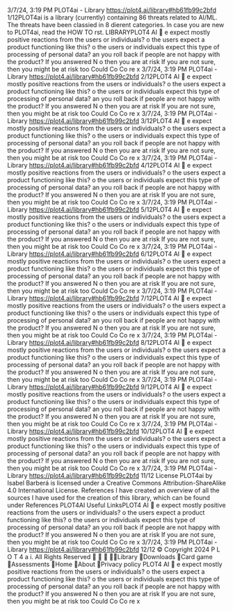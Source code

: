 3/7/24, 3:19 PM PLOT4ai - Library
https://plot4.ai/library#hb61fb99c2bfd 1/12PLOT4ai is a library (currently) containing 86 threats related to
AI/ML. The threats have been classi ed in 8 di erent categories.
In case you are new to PLOT4ai, read the HOW TO  rst.
LIBRARYPLOT4
AI 
e expect mostly positive reactions from the users
or individuals?
o the users expect a product functioning like this?
o the users or individuals expect this type of processing of personal data?
an you roll back if people are not happy with the product?
If you answered N o then you are at risk
If you are not sure, then you might be at risk too
Could
Co
Co
re
x
3/7/24, 3:19 PM PLOT4ai - Library
https://plot4.ai/library#hb61fb99c2bfd 2/12PLOT4
AI 
e expect mostly positive reactions from the users
or individuals?
o the users expect a product functioning like this?
o the users or individuals expect this type of processing of personal data?
an you roll back if people are not happy with the product?
If you answered N o then you are at risk
If you are not sure, then you might be at risk too
Could
Co
Co
re
x
3/7/24, 3:19 PM PLOT4ai - Library
https://plot4.ai/library#hb61fb99c2bfd 3/12PLOT4
AI 
e expect mostly positive reactions from the users
or individuals?
o the users expect a product functioning like this?
o the users or individuals expect this type of processing of personal data?
an you roll back if people are not happy with the product?
If you answered N o then you are at risk
If you are not sure, then you might be at risk too
Could
Co
Co
re
x
3/7/24, 3:19 PM PLOT4ai - Library
https://plot4.ai/library#hb61fb99c2bfd 4/12PLOT4
AI 
e expect mostly positive reactions from the users
or individuals?
o the users expect a product functioning like this?
o the users or individuals expect this type of processing of personal data?
an you roll back if people are not happy with the product?
If you answered N o then you are at risk
If you are not sure, then you might be at risk too
Could
Co
Co
re
x
3/7/24, 3:19 PM PLOT4ai - Library
https://plot4.ai/library#hb61fb99c2bfd 5/12PLOT4
AI 
e expect mostly positive reactions from the users
or individuals?
o the users expect a product functioning like this?
o the users or individuals expect this type of processing of personal data?
an you roll back if people are not happy with the product?
If you answered N o then you are at risk
If you are not sure, then you might be at risk too
Could
Co
Co
re
x
3/7/24, 3:19 PM PLOT4ai - Library
https://plot4.ai/library#hb61fb99c2bfd 6/12PLOT4
AI 
e expect mostly positive reactions from the users
or individuals?
o the users expect a product functioning like this?
o the users or individuals expect this type of processing of personal data?
an you roll back if people are not happy with the product?
If you answered N o then you are at risk
If you are not sure, then you might be at risk too
Could
Co
Co
re
x
3/7/24, 3:19 PM PLOT4ai - Library
https://plot4.ai/library#hb61fb99c2bfd 7/12PLOT4
AI 
e expect mostly positive reactions from the users
or individuals?
o the users expect a product functioning like this?
o the users or individuals expect this type of processing of personal data?
an you roll back if people are not happy with the product?
If you answered N o then you are at risk
If you are not sure, then you might be at risk too
Could
Co
Co
re
x
3/7/24, 3:19 PM PLOT4ai - Library
https://plot4.ai/library#hb61fb99c2bfd 8/12PLOT4
AI 
e expect mostly positive reactions from the users
or individuals?
o the users expect a product functioning like this?
o the users or individuals expect this type of processing of personal data?
an you roll back if people are not happy with the product?
If you answered N o then you are at risk
If you are not sure, then you might be at risk too
Could
Co
Co
re
x
3/7/24, 3:19 PM PLOT4ai - Library
https://plot4.ai/library#hb61fb99c2bfd 9/12PLOT4
AI 
e expect mostly positive reactions from the users
or individuals?
o the users expect a product functioning like this?
o the users or individuals expect this type of processing of personal data?
an you roll back if people are not happy with the product?
If you answered N o then you are at risk
If you are not sure, then you might be at risk too
Could
Co
Co
re
x
3/7/24, 3:19 PM PLOT4ai - Library
https://plot4.ai/library#hb61fb99c2bfd 10/12PLOT4
AI 
e expect mostly positive reactions from the users
or individuals?
o the users expect a product functioning like this?
o the users or individuals expect this type of processing of personal data?
an you roll back if people are not happy with the product?
If you answered N o then you are at risk
If you are not sure, then you might be at risk too
Could
Co
Co
re
x
3/7/24, 3:19 PM PLOT4ai - Library
https://plot4.ai/library#hb61fb99c2bfd 11/12
License
PLOT4ai by Isabel Barberá is licensed under a Creative Commons
Attribution-ShareAlike 4.0 International License.
References
I have created an overview of all the sources I have used for the
creation of this library, which can be found under References
PLOT4AI
Useful LinksPLOT4
AI 
e expect mostly positive reactions from the users
or individuals?
o the users expect a product functioning like this?
o the users or individuals expect this type of processing of personal data?
an you roll back if people are not happy with the product?
If you answered N o then you are at risk
If you are not sure, then you might be at risk too
Could
Co
Co
re
x
3/7/24, 3:19 PM PLOT4ai - Library
https://plot4.ai/library#hb61fb99c2bfd 12/12
© Copyright 2024 P L O T 4 a i. All Rights Reserved
   Library
Downloads
Card game
Assessments
Home
About
Privacy policy PLOT4
AI 
e expect mostly positive reactions from the users
or individuals?
o the users expect a product functioning like this?
o the users or individuals expect this type of processing of personal data?
an you roll back if people are not happy with the product?
If you answered N o then you are at risk
If you are not sure, then you might be at risk too
Could
Co
Co
re
x
